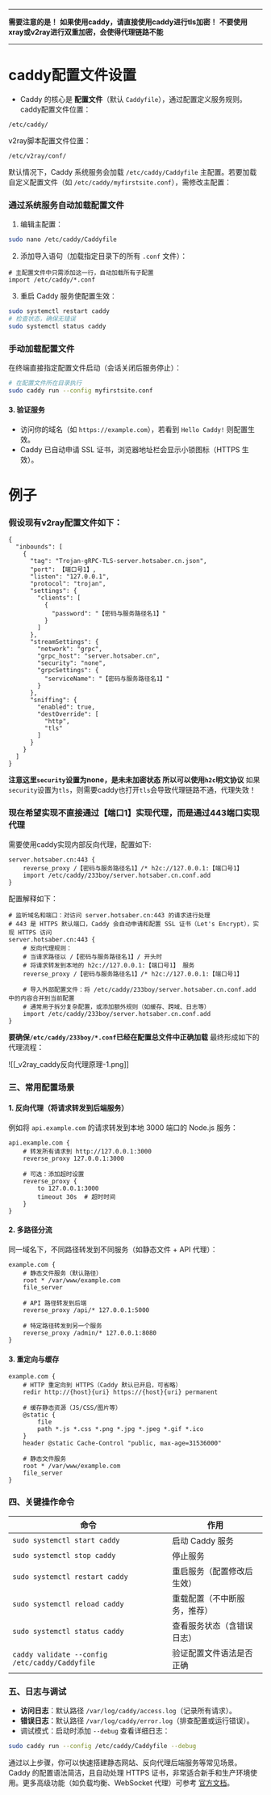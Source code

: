 ****
**需要注意的是！**
**如果使用caddy，请直接使用caddy进行tls加密！**
**不要使用xray或v2ray进行双重加密，会使得代理链路不能**
****
# caddy配置文件设置
- Caddy 的核心是 **配置文件**（默认 `Caddyfile`），通过配置定义服务规则。
caddy配置文件位置：
```path
/etc/caddy/
```
v2ray脚本配置文件位置：
```
/etc/v2ray/conf/
```
默认情况下，Caddy 系统服务会加载 `/etc/caddy/Caddyfile` 主配置。若要加载自定义配置文件（如 `/etc/caddy/myfirstsite.conf`），需修改主配置：
### 通过系统服务自动加载配置文件
1. 编辑主配置：
```bash
sudo nano /etc/caddy/Caddyfile
```
2. 添加导入语句（加载指定目录下的所有 `.conf` 文件）：
```caddyfile
# 主配置文件中只需添加这一行，自动加载所有子配置
import /etc/caddy/*.conf
```
3. 重启 Caddy 服务使配置生效：
```bash
sudo systemctl restart caddy
# 检查状态，确保无错误
sudo systemctl status caddy
```
### 手动加载配置文件
在终端直接指定配置文件启动（会话关闭后服务停止）：
```bash
# 在配置文件所在目录执行
sudo caddy run --config myfirstsite.conf
```
#### **3. 验证服务**

- 访问你的域名（如 `https://example.com`），若看到 `Hello Caddy!` 则配置生效。
- Caddy 已自动申请 SSL 证书，浏览器地址栏会显示小锁图标（HTTPS 生效）。
# 例子
### 假设现有v2ray配置文件如下：
```
{
  "inbounds": [
    {
      "tag": "Trojan-gRPC-TLS-server.hotsaber.cn.json",
      "port": 【端口号1】,
      "listen": "127.0.0.1",
      "protocol": "trojan",
      "settings": {
        "clients": [
          {
            "password": "【密码与服务路径名1】"
          }
        ]
      },
      "streamSettings": {
        "network": "grpc",
        "grpc_host": "server.hotsaber.cn",
        "security": "none",
        "grpcSettings": {
          "serviceName": "【密码与服务路径名1】"
        }
      },
      "sniffing": {
        "enabled": true,
        "destOverride": [
          "http",
          "tls"
        ]
      }
    }
  ]
}
```
**注意这里`security`设置为none，是未未加密状态**
**所以可以使用`h2c`明文协议**
如果`security`设置为`tls`，则需要caddy也打开`tls`会导致代理链路不通，代理失效！
### 现在希望实现不直接通过【端口1】实现代理，而是通过443端口实现代理
需要使用caddy实现内部反向代理，配置如下:
```caddyfile
server.hotsaber.cn:443 {
    reverse_proxy /【密码与服务路径名1】/* h2c://127.0.0.1:【端口号1】
    import /etc/caddy/233boy/server.hotsaber.cn.conf.add
}
```
配置解释如下：
```caddyfile
# 监听域名和端口：对访问 server.hotsaber.cn:443 的请求进行处理
# 443 是 HTTPS 默认端口，Caddy 会自动申请和配置 SSL 证书（Let's Encrypt），实现 HTTPS 访问
server.hotsaber.cn:443 {
    # 反向代理规则：
    # 当请求路径以 /【密码与服务路径名1】/ 开头时
    # 将请求转发到本地的 h2c://127.0.0.1:【端口号1】 服务
    reverse_proxy /【密码与服务路径名1】/* h2c://127.0.0.1:【端口号1】

    # 导入外部配置文件：将 /etc/caddy/233boy/server.hotsaber.cn.conf.add 中的内容合并到当前配置
    # 通常用于拆分复杂配置，或添加额外规则（如缓存、跨域、日志等）
    import /etc/caddy/233boy/server.hotsaber.cn.conf.add
}
```
**要确保`/etc/caddy/233boy/*.conf`已经在配置总文件中正确加载**
最终形成如下的代理流程：

![[_v2ray_caddy反向代理原理-1.png]]
### **三、常用配置场景**

#### **1. 反向代理（将请求转发到后端服务）**

例如将 `api.example.com` 的请求转发到本地 3000 端口的 Node.js 服务：
```caddyfile
api.example.com {
    # 转发所有请求到 http://127.0.0.1:3000
    reverse_proxy 127.0.0.1:3000

    # 可选：添加超时设置
    reverse_proxy {
        to 127.0.0.1:3000
        timeout 30s  # 超时时间
    }
}
```
#### **2. 多路径分流**

同一域名下，不同路径转发到不同服务（如静态文件 + API 代理）：
```caddyfile
example.com {
    # 静态文件服务（默认路径）
    root * /var/www/example.com
    file_server

    # API 路径转发到后端
    reverse_proxy /api/* 127.0.0.1:5000

    # 特定路径转发到另一个服务
    reverse_proxy /admin/* 127.0.0.1:8080
}
```
#### **3. 重定向与缓存**
```caddyfile
example.com {
    # HTTP 重定向到 HTTPS（Caddy 默认已开启，可省略）
    redir http://{host}{uri} https://{host}{uri} permanent

    # 缓存静态资源（JS/CSS/图片等）
    @static {
        file
        path *.js *.css *.png *.jpg *.jpeg *.gif *.ico
    }
    header @static Cache-Control "public, max-age=31536000"

    # 静态文件服务
    root * /var/www/example.com
    file_server
}
```
### **四、关键操作命令**

|命令|作用|
|---|---|
|`sudo systemctl start caddy`|启动 Caddy 服务|
|`sudo systemctl stop caddy`|停止服务|
|`sudo systemctl restart caddy`|重启服务（配置修改后生效）|
|`sudo systemctl reload caddy`|重载配置（不中断服务，推荐）|
|`sudo systemctl status caddy`|查看服务状态（含错误日志）|
|`caddy validate --config /etc/caddy/Caddyfile`|验证配置文件语法是否正确|
### **五、日志与调试**

- **访问日志**：默认路径 `/var/log/caddy/access.log`（记录所有请求）。
- **错误日志**：默认路径 `/var/log/caddy/error.log`（排查配置或运行错误）。
- 调试模式：启动时添加 `--debug` 查看详细日志：

```bash
sudo caddy run --config /etc/caddy/Caddyfile --debug
```

通过以上步骤，你可以快速搭建静态网站、反向代理后端服务等常见场景。Caddy 的配置语法简洁，且自动处理 HTTPS 证书，非常适合新手和生产环境使用。更多高级功能（如负载均衡、WebSocket 代理）可参考 [官方文档](https://caddyserver.com/docs/)。